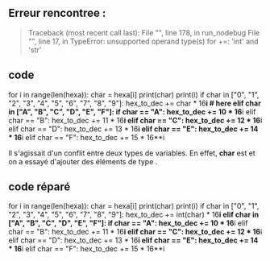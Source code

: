 ## Erreur rencontree : 

>Traceback (most recent call last):
>  File "<string>", line 178, in run_nodebug
>  File "<module1>", line 17, in <module>
>TypeError: unsupported operand type(s) for +=: 'int' and 'str'
  
## code

for i in range(len(hexa)):
    char = hexa[i]
    print(char)
    print(i)
    if char in ["0", "1", "2", "3", "4", "5", "6", "7", "8", "9"]:
        hex_to_dec += char * 16**i # here
    elif char in ["A", "B", "C", "D", "E", "F"]:
        if char == "A":
            hex_to_dec += 10 * 16**i
        elif char == "B":
            hex_to_dec += 11 * 16**i
        elif char == "C":
            hex_to_dec += 12 * 16**i
        elif char == "D":
            hex_to_dec += 13 * 16**i
        elif char == "E":
            hex_to_dec += 14 * 16**i
        elif char == "F":
            hex_to_dec += 15 * 16**i
  
Il s'agissait d'un conflit entre deux types de variables.
En effet, __char__ est <str> et on a essayé d'ajouter des éléments de type <int>.

## code réparé
  
for i in range(len(hexa)):
    char = hexa[i]
    print(char)
    print(i)
    if char in ["0", "1", "2", "3", "4", "5", "6", "7", "8", "9"]:
        hex_to_dec += int(char) * 16**i
    elif char in ["A", "B", "C", "D", "E", "F"]:
        if char == "A":
            hex_to_dec += 10 * 16**i
        elif char == "B":
            hex_to_dec += 11 * 16**i
        elif char == "C":
            hex_to_dec += 12 * 16**i
        elif char == "D":
            hex_to_dec += 13 * 16**i
        elif char == "E":
            hex_to_dec += 14 * 16**i
        elif char == "F":
            hex_to_dec += 15 * 16**i
